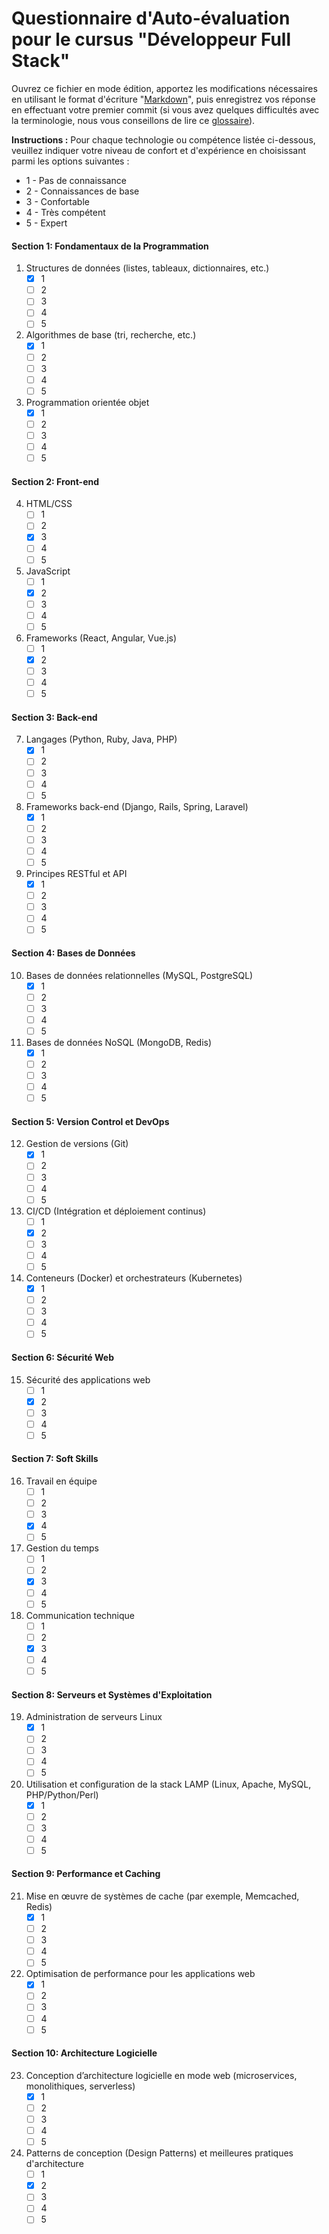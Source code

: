 
# Questionnaire d'Auto-évaluation pour le cursus "Développeur Full Stack"

Ouvrez ce fichier en mode édition, apportez les modifications nécessaires en utilisant le format d'écriture "[Markdown](https://docs.github.com/fr/get-started/writing-on-github/getting-started-with-writing-and-formatting-on-github/basic-writing-and-formatting-syntax)", 
puis enregistrez vos réponse en effectuant votre premier commit (si vous avez quelques difficultés avec la terminologie, nous vous conseillons de lire ce [glossaire](https://docs.github.com/fr/get-started/learning-about-github/github-glossary)).

**Instructions :** Pour chaque technologie ou compétence listée ci-dessous, veuillez indiquer votre niveau de confort et d'expérience en choisissant parmi les options suivantes : 
- 1 - Pas de connaissance
- 2 - Connaissances de base
- 3 - Confortable
- 4 - Très compétent
- 5 - Expert

#### Section 1: Fondamentaux de la Programmation
1. Structures de données (listes, tableaux, dictionnaires, etc.)
   - [x] 1
   - [ ] 2
   - [ ] 3
   - [ ] 4
   - [ ] 5
2. Algorithmes de base (tri, recherche, etc.)
   - [x] 1
   - [ ] 2
   - [ ] 3
   - [ ] 4
   - [ ] 5
3. Programmation orientée objet
   - [x] 1
   - [ ] 2
   - [ ] 3
   - [ ] 4
   - [ ] 5

#### Section 2: Front-end
4. HTML/CSS
   - [ ] 1
   - [ ] 2
   - [X] 3
   - [ ] 4
   - [ ] 5
5. JavaScript
   - [ ] 1
   - [X] 2
   - [ ] 3
   - [ ] 4
   - [ ] 5
6. Frameworks (React, Angular, Vue.js)
   - [ ] 1
   - [X] 2
   - [ ] 3
   - [ ] 4
   - [ ] 5

#### Section 3: Back-end
7. Langages (Python, Ruby, Java, PHP)
   - [X] 1
   - [ ] 2
   - [ ] 3
   - [ ] 4
   - [ ] 5
8. Frameworks back-end (Django, Rails, Spring, Laravel)
   - [x] 1
   - [ ] 2
   - [ ] 3
   - [ ] 4
   - [ ] 5
9. Principes RESTful et API
   - [x] 1
   - [ ] 2
   - [ ] 3
   - [ ] 4
   - [ ] 5

#### Section 4: Bases de Données
10. Bases de données relationnelles (MySQL, PostgreSQL)
    - [x] 1
    - [ ] 2
    - [ ] 3
    - [ ] 4
    - [ ] 5
11. Bases de données NoSQL (MongoDB, Redis)
    - [x] 1
    - [ ] 2
    - [ ] 3
    - [ ] 4
    - [ ] 5

#### Section 5: Version Control et DevOps
12. Gestion de versions (Git)
    - [x] 1
    - [ ] 2
    - [ ] 3
    - [ ] 4
    - [ ] 5
13. CI/CD (Intégration et déploiement continus)
    - [ ] 1
    - [x] 2
    - [ ] 3
    - [ ] 4
    - [ ] 5
14. Conteneurs (Docker) et orchestrateurs (Kubernetes)
    - [x] 1
    - [ ] 2
    - [ ] 3
    - [ ] 4
    - [ ] 5

#### Section 6: Sécurité Web
15. Sécurité des applications web
    - [ ] 1
    - [X] 2
    - [ ] 3
    - [ ] 4
    - [ ] 5

#### Section 7: Soft Skills
16. Travail en équipe
    - [ ] 1
    - [ ] 2
    - [ ] 3
    - [x] 4
    - [ ] 5
17. Gestion du temps
    - [ ] 1
    - [ ] 2
    - [x] 3
    - [ ] 4
    - [ ] 5
18. Communication technique
    - [ ] 1
    - [ ] 2
    - [x] 3
    - [ ] 4
    - [ ] 5

#### Section 8: Serveurs et Systèmes d'Exploitation
19. Administration de serveurs Linux
    - [x] 1
    - [ ] 2
    - [ ] 3
    - [ ] 4
    - [ ] 5
20. Utilisation et configuration de la stack LAMP (Linux, Apache, MySQL, PHP/Python/Perl)
    - [x] 1
    - [ ] 2
    - [ ] 3
    - [ ] 4
    - [ ] 5

#### Section 9: Performance et Caching
21. Mise en œuvre de systèmes de cache (par exemple, Memcached, Redis)
    - [x] 1
    - [ ] 2
    - [ ] 3
    - [ ] 4
    - [ ] 5
22. Optimisation de performance pour les applications web
    - [x] 1
    - [ ] 2
    - [ ] 3
    - [ ] 4
    - [ ] 5

#### Section 10: Architecture Logicielle
23. Conception d’architecture logicielle en mode web (microservices, monolithiques, serverless)
    - [x] 1
    - [ ] 2
    - [ ] 3
    - [ ] 4
    - [ ] 5
24. Patterns de conception (Design Patterns) et meilleures pratiques d'architecture
    - [ ] 1
    - [x] 2
    - [ ] 3
    - [ ] 4
    - [ ] 5

